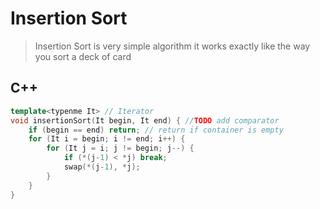 # Insertion Sort
> Insertion Sort is very simple algorithm
> it works exactly like the way you sort a deck of card

## C++
```cpp
template<typenme It> // Iterator
void insertionSort(It begin, It end) { //TODO add comparator
    if (begin == end) return; // return if container is empty
    for (It i = begin; i != end; i++) {
        for (It j = i; j != begin; j--) {
            if (*(j-1) < *j) break;
            swap(*(j-1), *j);
        }
    }
}
```


